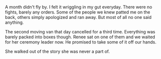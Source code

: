 A month didn't fly by. I felt it wriggling in my gut everyday. There were no fights, barely any orders. Some of the people we knew patted me on the back, others simply apologized and ran away. But most of all no one said anything.

The second moving van that day cancelled for a third time. Everything was barely packed into boxes though. Renee sat on one of them and we waited for her ceremony leader now. He promised to take some of it off our hands.



She walked out of the story she was never a part of.
